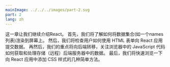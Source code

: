 ```yaml
---
mainImage: ../../../images/part-2.svg
part: 2
lang: zh
---
```


<div class="intro">


<!-- Let's continue our introduction to React. First, we will take a look at how to render a data collection, like a list of names, to the screen. After this, we will inspect how a user can submit data to a React application using HTML forms. Next, our focus shifts towards looking at how JavaScript code in the browser can fetch and handle data stored in a remote backend server. Lastly, we will take a quick look at a few simple ways of adding CSS styles to our React applications. -->

这一章让我们继续介绍React。 首先，我们将了解如何将数据集合(如一个names列表)渲染到屏幕上。 然后，我们将检查用户如何使用 HTML 表单向 React 应用提交数据。 再然后，我们的重点将向后端转移，关注浏览器中的 JavaScript 代码如何获取和处理存储（远程）后端服务器中的数据。 最后，我们将快速浏览一下向 React 应用中添加 CSS 样式的几种简单方法。
</div>

